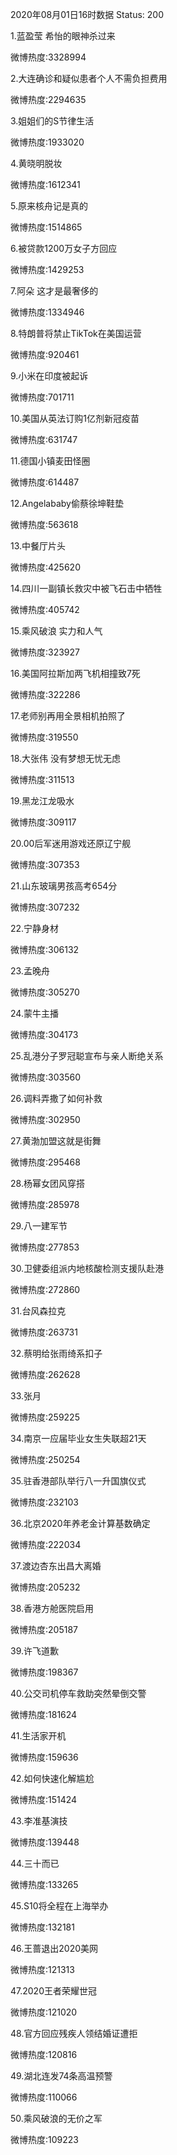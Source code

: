 2020年08月01日16时数据
Status: 200

1.蓝盈莹 希怡的眼神杀过来

微博热度:3328994

2.大连确诊和疑似患者个人不需负担费用

微博热度:2294635

3.姐姐们的S节律生活

微博热度:1933020

4.黄晓明脱妆

微博热度:1612341

5.原来核舟记是真的

微博热度:1514865

6.被贷款1200万女子方回应

微博热度:1429253

7.阿朵 这才是最奢侈的

微博热度:1334946

8.特朗普将禁止TikTok在美国运营

微博热度:920461

9.小米在印度被起诉

微博热度:701711

10.美国从英法订购1亿剂新冠疫苗

微博热度:631747

11.德国小镇麦田怪圈

微博热度:614487

12.Angelababy偷蔡徐坤鞋垫

微博热度:563618

13.中餐厅片头

微博热度:425620

14.四川一副镇长救灾中被飞石击中牺牲

微博热度:405742

15.乘风破浪 实力和人气

微博热度:323927

16.美国阿拉斯加两飞机相撞致7死

微博热度:322286

17.老师别再用全景相机拍照了

微博热度:319550

18.大张伟 没有梦想无忧无虑

微博热度:311513

19.黑龙江龙吸水

微博热度:309117

20.00后军迷用游戏还原辽宁舰

微博热度:307353

21.山东玻璃男孩高考654分

微博热度:307232

22.宁静身材

微博热度:306132

23.孟晚舟

微博热度:305270

24.蒙牛主播

微博热度:304173

25.乱港分子罗冠聪宣布与亲人断绝关系

微博热度:303560

26.调料弄撒了如何补救

微博热度:302950

27.黄渤加盟这就是街舞

微博热度:295468

28.杨幂女团风穿搭

微博热度:285978

29.八一建军节

微博热度:277853

30.卫健委组派内地核酸检测支援队赴港

微博热度:272860

31.台风森拉克

微博热度:263731

32.蔡明给张雨绮系扣子

微博热度:262628

33.张月

微博热度:259225

34.南京一应届毕业女生失联超21天

微博热度:250254

35.驻香港部队举行八一升国旗仪式

微博热度:232103

36.北京2020年养老金计算基数确定

微博热度:222034

37.渡边杏东出昌大离婚

微博热度:205232

38.香港方舱医院启用

微博热度:205187

39.许飞道歉

微博热度:198367

40.公交司机停车救助突然晕倒交警

微博热度:181624

41.生活家开机

微博热度:159636

42.如何快速化解尴尬

微博热度:151424

43.李准基演技

微博热度:139448

44.三十而已

微博热度:133265

45.S10将全程在上海举办

微博热度:132181

46.王蔷退出2020美网

微博热度:121313

47.2020王者荣耀世冠

微博热度:121020

48.官方回应残疾人领结婚证遭拒

微博热度:120816

49.湖北连发74条高温预警

微博热度:110066

50.乘风破浪的无价之军

微博热度:109223

